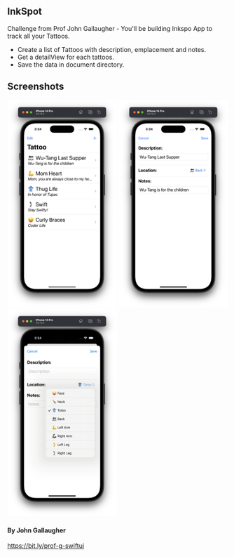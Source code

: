 ## InkSpot
Challenge from Prof John Gallaugher - You'll be building Inkspo App to track all your Tattoos. 

- Create a list of Tattoos with description, emplacement and notes.
- Get a detailView for each tattoos.
- Save the data in document directory.

## Screenshots

<div>
  <img src="Screenshots/screen-1.png" width="250">
  <img src="Screenshots/screen-2.png" width="250">
  <img src="Screenshots/screen-3.png" width="250">
</div>

#### By John Gallaugher
https://bit.ly/prof-g-swiftui
